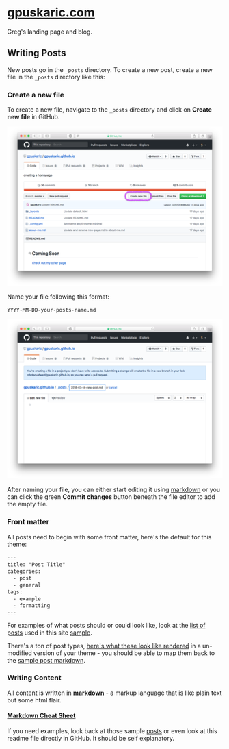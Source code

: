 # [gpuskaric.com]()

Greg's landing page and blog.

## Writing Posts

New posts go in the `_posts` directory.  To create a new post, create a new file in the `_posts` directory like this:

### Create a new file

To create a new file, navigate to the `_posts` directory and click on **Create new file** in GitHub.  

![adding a new file](images/create-file.png)

Name your file following this format:

```
YYYY-MM-DD-your-posts-name.md
```

![naming new file](images/naming-post.png)

After naming your file, you can either start editing it using [markdown](https://guides.github.com/features/mastering-markdown/) or you can click the green **Commit changes** button beneath the file editor to add the empty file.

### Front matter

All posts need to begin with some front matter, here's the default for this theme:

```
---
title: "Post Title"
categories:
  - post
  - general
tags:
  - example
  - formatting
---
```

For examples of what posts should or could look like, look at the [list of posts](https://github.com/mmistakes/jekyll-theme-unit-test/tree/master/_posts) used in this site [sample](https://github.com/mmistakes/so-simple-theme).

There's a ton of post types, [here's what these look like rendered](https://mmistakes.github.io/so-simple-theme/posts/) in a un-modified version of your theme - you should be able to map them back to the [sample post markdown](https://github.com/mmistakes/jekyll-theme-unit-test/tree/master/_posts).

### Writing Content

All content is written in **[markdown](https://guides.github.com/features/mastering-markdown/)** - a markup language that is like plain text but some html flair.

#### [Markdown Cheat Sheet](https://github.com/adam-p/markdown-here/wiki/Markdown-Cheatsheet)

If you need examples, look back at those sample [posts](https://github.com/mmistakes/jekyll-theme-unit-test/tree/master/_posts) or even look at this readme file directly in GitHub.  It should be self explanatory.

